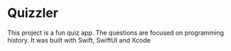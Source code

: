# Quizzler

This project is a fun quiz app. The questions are focused on programming history. It was built with Swift, SwiftUI and Xcode
